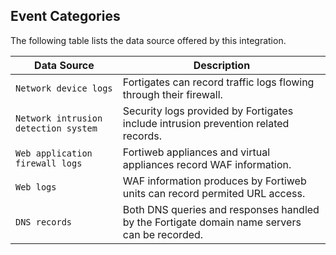 
## Event Categories


The following table lists the data source offered by this integration.

| Data Source | Description                          |
| ----------- | ------------------------------------ |
| `Network device logs` | Fortigates can record traffic logs flowing through their firewall. |
| `Network intrusion detection system` | Security logs provided by Fortigates include intrusion prevention related records. |
| `Web application firewall logs` | Fortiweb appliances and virtual appliances record WAF information. |
| `Web logs` | WAF information produces by Fortiweb units can record permited URL access. |
| `DNS records` | Both DNS queries and responses handled by the Fortigate domain name servers can be recorded. |










